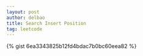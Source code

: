 ```yaml
---
layout: post
author: delbao
title: Search Insert Position 
tag: leetcode
---
```


{% gist 6ea3343825b12fd4bdac7b0bc60eea82 %}
